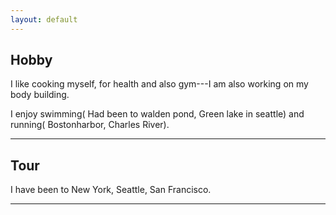 ```yaml
---
layout: default
---
```


## Hobby

I like cooking myself, for health and also gym---I am also working on my body building. 

I enjoy swimming( Had been to walden pond, Green lake in seattle) and running( Bostonharbor, Charles River).

---

## Tour

I have been to New York, Seattle, San Francisco.

---



